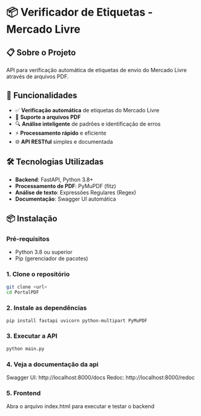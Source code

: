 # 📦 Verificador de Etiquetas - Mercado Livre

## 📋 Sobre o Projeto
API para verificação automática de etiquetas de envio do Mercado Livre através de arquivos PDF.

## 🚀 Funcionalidades
- ✅ **Verificação automática** de etiquetas do Mercado Livre
- 📄 **Suporte a arquivos PDF**
- 🔍 **Análise inteligente** de padrões e identificação de erros
- ⚡ **Processamento rápido** e eficiente
- 🌐 **API RESTful** simples e documentada

## 🛠️ Tecnologias Utilizadas
- **Backend**: FastAPI, Python 3.8+
- **Processamento de PDF**: PyMuPDF (fitz)
- **Análise de texto**: Expressões Regulares (Regex)
- **Documentação**: Swagger UI automática

## 📦 Instalação

### Pré-requisitos
- Python 3.8 ou superior
- Pip (gerenciador de pacotes)

### 1. Clone o repositório
```bash
git clone <url>
cd PortalPDF
```

### 2. Instale as dependências
```bash
pip install fastapi uvicorn python-multipart PyMuPDF
```

### 3. Executar a API
```bash
python main.py
```

### 4. Veja a documentação da api
Swagger UI: http://localhost:8000/docs
Redoc: http://localhost:8000/redoc

### 5. Frontend
Abra o arquivo index.html para executar e testar o backend
